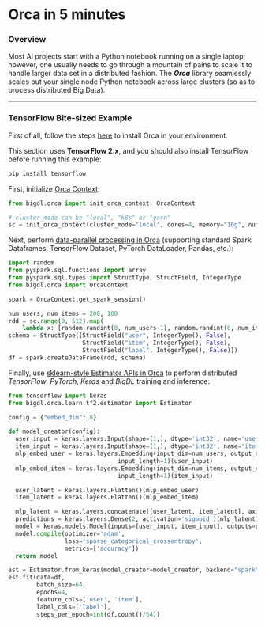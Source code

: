 # Orca in 5 minutes

### Overview

Most AI projects start with a Python notebook running on a single laptop; however, one usually needs to go through a mountain of pains to scale it to handle larger data set in a distributed fashion. The  _**Orca**_ library seamlessly scales out your single node Python notebook across large clusters (so as to process distributed Big Data).

---

### TensorFlow Bite-sized Example

First of all, follow the steps [here](install.md#to-use-basic-orca-features) to install Orca in your environment.

This section uses **TensorFlow 2.x**, and you should also install TensorFlow before running this example:
```bash
pip install tensorflow
```

First, initialize [Orca Context](orca-context.md):

```python
from bigdl.orca import init_orca_context, OrcaContext

# cluster_mode can be "local", "k8s" or "yarn"
sc = init_orca_context(cluster_mode="local", cores=4, memory="10g", num_nodes=1)
```

Next, perform [data-parallel processing in Orca](data-parallel-processing.md) (supporting standard Spark Dataframes, TensorFlow Dataset, PyTorch DataLoader, Pandas, etc.):

```python
import random
from pyspark.sql.functions import array
from pyspark.sql.types import StructType, StructField, IntegerType
from bigdl.orca import OrcaContext

spark = OrcaContext.get_spark_session()

num_users, num_items = 200, 100
rdd = sc.range(0, 512).map(
    lambda x: [random.randint(0, num_users-1), random.randint(0, num_items-1), random.randint(0, 1)])
schema = StructType([StructField("user", IntegerType(), False),
                     StructField("item", IntegerType(), False),
                     StructField("label", IntegerType(), False)])
df = spark.createDataFrame(rdd, schema)
```

Finally, use [sklearn-style Estimator APIs in Orca](distributed-training-inference.md) to perform distributed _TensorFlow_, _PyTorch_, _Keras_ and _BigDL_ training and inference:

```python
from tensorflow import keras
from bigdl.orca.learn.tf2.estimator import Estimator

config = {"embed_dim": 8}

def model_creator(config):
  user_input = keras.layers.Input(shape=(1,), dtype='int32', name='use_input')
  item_input = keras.layers.Input(shape=(1,), dtype='int32', name='item_input')
  mlp_embed_user = keras.layers.Embedding(input_dim=num_users, output_dim=config["embed_dim"],
                               input_length=1)(user_input)
  mlp_embed_item = keras.layers.Embedding(input_dim=num_items, output_dim=config["embed_dim"],
                               input_length=1)(item_input)

  user_latent = keras.layers.Flatten()(mlp_embed_user)
  item_latent = keras.layers.Flatten()(mlp_embed_item)

  mlp_latent = keras.layers.concatenate([user_latent, item_latent], axis=1)
  predictions = keras.layers.Dense(2, activation='sigmoid')(mlp_latent)
  model = keras.models.Model(inputs=[user_input, item_input], outputs=predictions)
  model.compile(optimizer='adam',
                loss='sparse_categorical_crossentropy',
                metrics=['accuracy'])
  return model

est = Estimator.from_keras(model_creator=model_creator, backend="spark")
est.fit(data=df,
        batch_size=64,
        epochs=4,
        feature_cols=['user', 'item'],
        label_cols=['label'],
        steps_per_epoch=int(df.count()/64))

```
